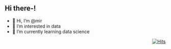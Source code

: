 ## Hi there-!
- 👋 Hi, I’m @mir
- 👀 I’m interested in data
- 🌱 I’m currently learning data science

<div align=right>
  
[![Hits](https://hits.seeyoufarm.com/api/count/incr/badge.svg?url=https%3A%2F%2Fgithub.com%2Fgyellir&count_bg=%23FEBD1A&title_bg=%23555555&icon=&icon_color=%23E7E7E7&title=%E2%9C%8F%EF%B8%8F+visitors&edge_flat=false)](https://hits.seeyoufarm.com)

</div>

<!---
gyellir/gyellir is a ✨ special ✨ repository because its `README.md` (this file) appears on your GitHub profile.
You can click the Preview link to take a look at your changes.
--->
